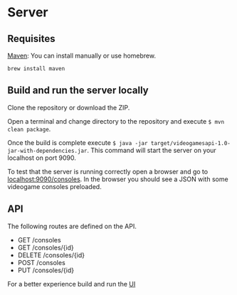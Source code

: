 # Server

## Requisites 

[Maven](https://maven.apache.org/): You can install manually or use homebrew. 
```
brew install maven
```

## Build and run the server locally

Clone the repository or download the ZIP. 

Open a terminal and change directory to the repository and execute `$ mvn clean package`. 

Once the build is complete execute `$ java -jar target/videogamesapi-1.0-jar-with-dependencies.jar`. This command will start the server on your localhost on port 9090. 

To test that the server is running correctly open a browser and go to [localhost:9090/consoles](http://localhost:9090/consoles). In the browser you should see a JSON with some videogame consoles preloaded.

## API

The following routes are defined on the API.

- GET /consoles
- GET /consoles/{id}
- DELETE /consoles/{id}
- POST /consoles
- PUT /consoles/{id}

For a better experience build and run the [UI](../ui)